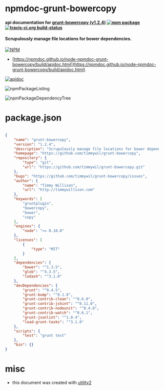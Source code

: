 # npmdoc-grunt-bowercopy

#### api documentation for  [grunt-bowercopy (v1.2.4)](https://github.com/timmywil/grunt-bowercopy)  [![npm package](https://img.shields.io/npm/v/npmdoc-grunt-bowercopy.svg?style=flat-square)](https://www.npmjs.org/package/npmdoc-grunt-bowercopy) [![travis-ci.org build-status](https://api.travis-ci.org/npmdoc/node-npmdoc-grunt-bowercopy.svg)](https://travis-ci.org/npmdoc/node-npmdoc-grunt-bowercopy)

#### Scrupulously manage file locations for bower dependencies.

[![NPM](https://nodei.co/npm/grunt-bowercopy.png?downloads=true&downloadRank=true&stars=true)](https://www.npmjs.com/package/grunt-bowercopy)

- [https://npmdoc.github.io/node-npmdoc-grunt-bowercopy/build/apidoc.html](https://npmdoc.github.io/node-npmdoc-grunt-bowercopy/build/apidoc.html)

[![apidoc](https://npmdoc.github.io/node-npmdoc-grunt-bowercopy/build/screenCapture.buildCi.browser.%252Ftmp%252Fbuild%252Fapidoc.html.png)](https://npmdoc.github.io/node-npmdoc-grunt-bowercopy/build/apidoc.html)

![npmPackageListing](https://npmdoc.github.io/node-npmdoc-grunt-bowercopy/build/screenCapture.npmPackageListing.svg)

![npmPackageDependencyTree](https://npmdoc.github.io/node-npmdoc-grunt-bowercopy/build/screenCapture.npmPackageDependencyTree.svg)



# package.json

```json

{
    "name": "grunt-bowercopy",
    "version": "1.2.4",
    "description": "Scrupulously manage file locations for bower dependencies.",
    "homepage": "https://github.com/timmywil/grunt-bowercopy",
    "repository": {
        "type": "git",
        "url": "https://github.com/timmywil/grunt-bowercopy.git"
    },
    "bugs": "https://github.com/timmywil/grunt-bowercopy/issues",
    "author": {
        "name": "Timmy Willison",
        "url": "http://timmywillison.com"
    },
    "keywords": [
        "gruntplugin",
        "bowercopy",
        "bower",
        "copy"
    ],
    "engines": {
        "node": ">= 0.10.0"
    },
    "licenses": [
        {
            "type": "MIT"
        }
    ],
    "dependencies": {
        "bower": "^1.3.5",
        "glob": "^4.3.5",
        "lodash": "^3.1.0"
    },
    "devDependencies": {
        "grunt": "^0.4.5",
        "grunt-bump": "^0.1.0",
        "grunt-contrib-clean": "^0.6.0",
        "grunt-contrib-jshint": "^0.11.0",
        "grunt-contrib-nodeunit": "^0.4.0",
        "grunt-contrib-watch": "^0.6.1",
        "grunt-jsonlint": "^1.0.4",
        "load-grunt-tasks": "^3.1.0"
    },
    "scripts": {
        "test": "grunt test"
    },
    "bin": {}
}
```



# misc
- this document was created with [utility2](https://github.com/kaizhu256/node-utility2)
